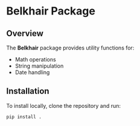 # Belkhair Package

## Overview
The **Belkhair** package provides utility functions for:
- Math operations
- String manipulation
- Date handling

## Installation
To install locally, clone the repository and run:
```bash
pip install .
